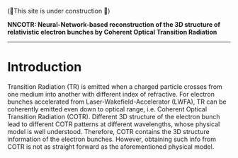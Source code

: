 
(🚀This site is under construction 🚀)

**NNCOTR: Neural-Network-based reconstruction of the 3D structure of relativistic electron bunches by Coherent Optical Transition Radiation**

---
# Introduction
Transition Radiation (TR) is emitted when a charged particle crosses from one medium into another with different index of refractive. For electron bunches accelerated from Laser-Wakefield-Accelerator (LWFA), TR can be coherently emitted even down to optical range, i.e. Coherent Optical Transition Radiation (COTR). Different 3D structure of the electron bunch lead to different COTR patterns at different wavelengths, whose physical model is well understood. Therefore, COTR contains the 3D structure information of the electron bunches. However, obtaining such info from COTR is not as straight forward as the aforementioned physical model. 

